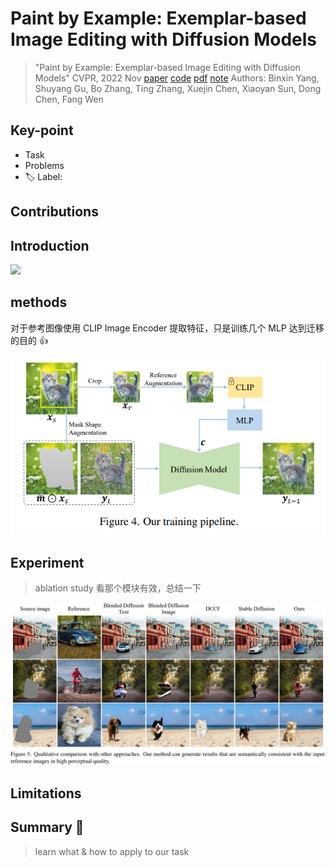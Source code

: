 # Paint by Example: Exemplar-based Image Editing with Diffusion Models

> "Paint by Example: Exemplar-based Image Editing with Diffusion Models" CVPR, 2022 Nov
> [paper](http://arxiv.org/abs/2211.13227v1) [code](https://github.com/Fantasy-Studio/Paint-by-Example) 
> [pdf](./2022_11_CVPR_Paint-by-Example--Exemplar-based-Image-Editing-with-Diffusion-Models.pdf) [note](./2022_11_CVPR_Paint-by-Example--Exemplar-based-Image-Editing-with-Diffusion-Models_Note.md)
> Authors: Binxin Yang, Shuyang Gu, Bo Zhang, Ting Zhang, Xuejin Chen, Xiaoyan Sun, Dong Chen, Fang Wen

## Key-point

- Task
- Problems
- :label: Label:

## Contributions

## Introduction

![](https://github.com/Fantasy-Studio/Paint-by-Example/blob/main/figure/teaser.png)



## methods

对于参考图像使用 CLIP Image Encoder 提取特征，只是训练几个 MLP 达到迁移的目的 :+1:

![image-20240202210709720](docs/2022_11_CVPR_Paint-by-Example--Exemplar-based-Image-Editing-with-Diffusion-Models_Note/PaintByExample_framework.png)



## Experiment

> ablation study 看那个模块有效，总结一下

![image-20240202210929374](docs/2022_11_CVPR_Paint-by-Example--Exemplar-based-Image-Editing-with-Diffusion-Models_Note/image-20240202210929374.png)



## Limitations

## Summary :star2:

> learn what & how to apply to our task

